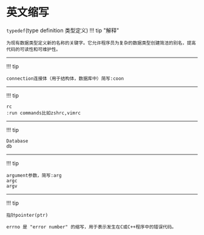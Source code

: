 # 英文缩写  
`typedef`(type definition 类型定义)
!!! tip "解释"

    为现有数据类型定义新的名称的关键字。它允许程序员为复杂的数据类型创建简洁的别名，提高代码的可读性和可维护性。
	
***
!!! tip 

    connection连接体（用于结构体，数据库中）简写:coon
	
***
!!! tip

    rc
    :run commands比如zshrc,vimrc
	
***
!!! tip

    Database
    db
	
***
!!! tip

    argument参数，简写:arg
    argc
    argv
***
	
!!! tip

    指针pointer(ptr)
    
    errno 是 "error number" 的缩写，用于表示发生在C或C++程序中的错误代码。